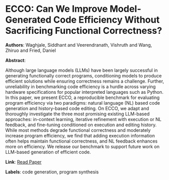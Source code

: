 # ECCO: Can We Improve Model-Generated Code Efficiency Without Sacrificing Functional Correctness?

**Authors**: Waghjale, Siddhant and Veerendranath, Vishruth and Wang, Zhiruo and Fried, Daniel

**Abstract**:

Although large language models (LLMs) have been largely successful in generating functionally correct programs, conditioning models to produce efficient solutions while ensuring correctness remains a challenge. Further, unreliability in benchmarking code efficiency is a hurdle across varying hardware specifications for popular interpreted languages such as Python. In this paper, we present ECCO, a reproducible benchmark for evaluating program efficiency via two paradigms: natural language (NL) based code generation and history-based code editing. On ECCO, we adapt and thoroughly investigate the three most promising existing LLM-based approaches: in-context learning, iterative refinement with execution or NL feedback, and fine-tuning conditioned on execution and editing history. While most methods degrade functional correctness and moderately increase program efficiency, we find that adding execution information often helps maintain functional correctness, and NL feedback enhances more on efficiency. We release our benchmark to support future work on LLM-based generation of efficient code.

**Link**: [Read Paper](https://aclanthology.org/2024.emnlp-main.859)

**Labels**: code generation, program synthesis
